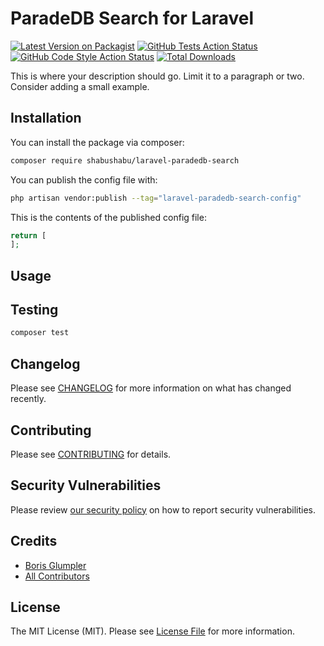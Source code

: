 # ParadeDB Search for Laravel

[![Latest Version on Packagist](https://img.shields.io/packagist/v/shabushabu/laravel-paradedb-search.svg?style=flat-square)](https://packagist.org/packages/shabushabu/laravel-paradedb-search)
[![GitHub Tests Action Status](https://img.shields.io/github/actions/workflow/status/shabushabu/laravel-paradedb-search/run-tests.yml?branch=main&label=tests&style=flat-square)](https://github.com/shabushabu/laravel-paradedb-search/actions?query=workflow%3Arun-tests+branch%3Amain)
[![GitHub Code Style Action Status](https://img.shields.io/github/actions/workflow/status/shabushabu/laravel-paradedb-search/fix-php-code-style-issues.yml?branch=main&label=code%20style&style=flat-square)](https://github.com/shabushabu/laravel-paradedb-search/actions?query=workflow%3A"Fix+PHP+code+style+issues"+branch%3Amain)
[![Total Downloads](https://img.shields.io/packagist/dt/shabushabu/laravel-paradedb-search.svg?style=flat-square)](https://packagist.org/packages/shabushabu/laravel-paradedb-search)

This is where your description should go. Limit it to a paragraph or two. Consider adding a small example.

## Installation

You can install the package via composer:

```bash
composer require shabushabu/laravel-paradedb-search
```

You can publish the config file with:

```bash
php artisan vendor:publish --tag="laravel-paradedb-search-config"
```

This is the contents of the published config file:

```php
return [
];
```

## Usage


## Testing

```bash
composer test
```

## Changelog

Please see [CHANGELOG](CHANGELOG.md) for more information on what has changed recently.

## Contributing

Please see [CONTRIBUTING](CONTRIBUTING.md) for details.

## Security Vulnerabilities

Please review [our security policy](../../security/policy) on how to report security vulnerabilities.

## Credits

- [Boris Glumpler](https://github.com/boris-glumpler)
- [All Contributors](../../contributors)

## License

The MIT License (MIT). Please see [License File](LICENSE.md) for more information.
